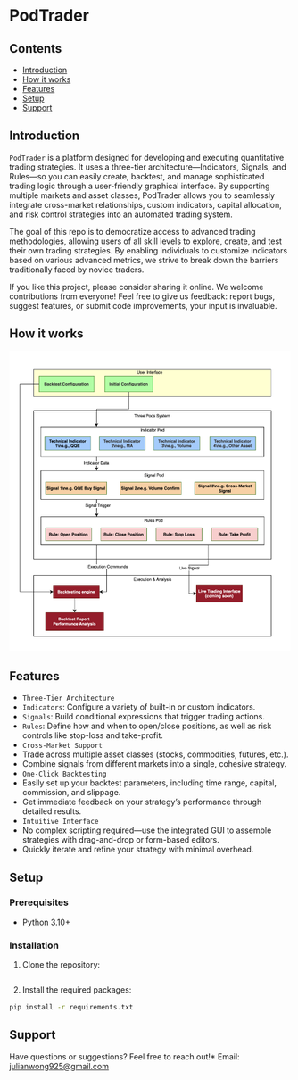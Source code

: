 # PodTrader

## Contents

- [Introduction](#introduction)
- [How it works](#how-it-works)
- [Features](#features)
- [Setup](#setup)
- [Support](#support)

## Introduction
 
`PodTrader` is a platform designed for developing and executing quantitative trading strategies. It uses a three-tier architecture—Indicators, Signals, and Rules—so you can easily create, backtest, and manage sophisticated trading logic through a user-friendly graphical interface. By supporting multiple markets and asset classes, PodTrader allows you to seamlessly integrate cross-market relationships, custom indicators, capital allocation, and risk control strategies into an automated trading system.
 
The goal of this repo is to democratize access to advanced trading methodologies, allowing users of all skill levels to explore, create, and test their own trading strategies. By enabling individuals to customize indicators based on various advanced metrics, we strive to break down the barriers traditionally faced by novice traders.
 
If you like this project, please consider sharing it online. We welcome contributions from everyone! Feel free to give us feedback: report bugs, suggest features, or submit code improvements, your input is invaluable.

## How it works

![work.png](doc/images/系统架构.png)

## Features

- `Three-Tier Architecture`
- `Indicators`: Configure a variety of built-in or custom indicators.
- `Signals`: Build conditional expressions that trigger trading actions.
- `Rules`: Define how and when to open/close positions, as well as risk controls like stop-loss and take-profit.
- `Cross-Market Support`
- Trade across multiple asset classes (stocks, commodities, futures, etc.).
- Combine signals from different markets into a single, cohesive strategy.
- `One-Click Backtesting`
- Easily set up your backtest parameters, including time range, capital, commission, and slippage.
- Get immediate feedback on your strategy’s performance through detailed results.
- `Intuitive Interface`
- No complex scripting required—use the integrated GUI to assemble strategies with drag-and-drop or form-based editors.
- Quickly iterate and refine your strategy with minimal overhead.

## Setup

### Prerequisites

- Python 3.10+

### Installation

1. Clone the repository:

```bash
```

2. Install the required packages:

```bash
pip install -r requirements.txt
```

## Support

Have questions or suggestions? Feel free to reach out!* Email: julianwong925@gmail.com
